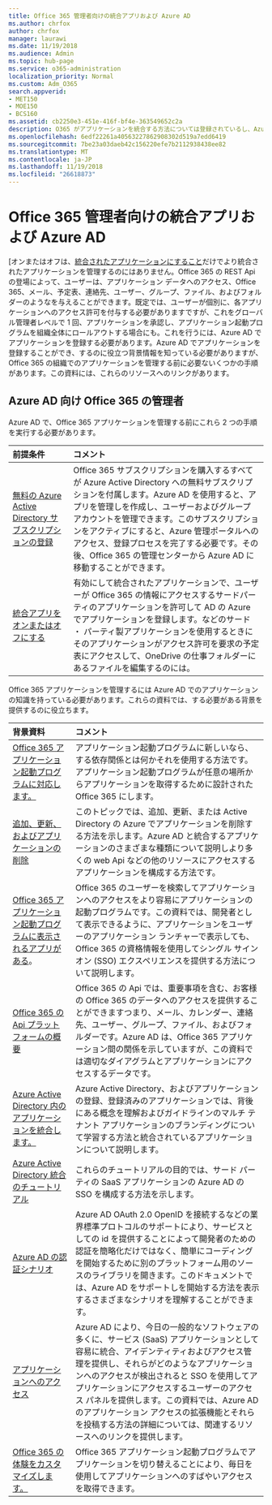 ```yaml
---
title: Office 365 管理者向けの統合アプリおよび Azure AD
ms.author: chrfox
author: chrfox
manager: laurawi
ms.date: 11/19/2018
ms.audience: Admin
ms.topic: hub-page
ms.service: o365-administration
localization_priority: Normal
ms.custom: Adm_O365
search.appverid:
- MET150
- MOE150
- BCS160
ms.assetid: cb2250e3-451e-416f-bf4e-363549652c2a
description: O365 がアプリケーションを統合する方法については登録されているし、Azure AD で管理されています。
ms.openlocfilehash: 6edf22261a40563227862908302d519a7edd6419
ms.sourcegitcommit: 7be23a03daeb42c156220efe7b2112938438ee82
ms.translationtype: MT
ms.contentlocale: ja-JP
ms.lasthandoff: 11/19/2018
ms.locfileid: "26618873"
---
```

# <a name="integrated-apps-and-azure-ad-for-office-365-administrators"></a>Office 365 管理者向けの統合アプリおよび Azure AD

[オンまたはオフは、[統合されたアプリケーションにすること](https://support.office.com/article/7e453a40-66df-44ab-92a1-96786cb7fb34#__toc379982114)だけでより統合されたアプリケーションを管理するのにはありません。Office 365 の REST Api の登場によって、ユーザーは、アプリケーション データへのアクセス、Office 365、メール、予定表、連絡先、ユーザー、グループ、ファイル、およびフォルダーのようなを与えることができます。既定では、ユーザーが個別に、各アプリケーションへのアクセス許可を付与する必要がありますですが、これをグローバル管理者レベルで 1 回、アプリケーションを承認し、アプリケーション起動プログラムを組織全体にロールアウトする場合にも。これを行うには、Azure AD でアプリケーションを登録する必要があります。Azure AD でアプリケーションを登録することができ、するのに役立つ背景情報を知っている必要がありますが、Office 365 の組織でのアプリケーションを管理する前に必要ないくつかの手順があります。この資料には、これらのリソースへのリンクがあります。
  
## <a name="azure-ad-resources-for-office-365-admins"></a>Azure AD 向け Office 365 の管理者

Azure AD で、Office 365 アプリケーションを管理する前にこれら 2 つの手順を実行する必要があります。
  
|**前提条件**|**コメント**|
|:-----|:-----|
|[無料の Azure Active Directory サブスクリプションの登録](https://go.microsoft.com/fwlink/?LinkId=617127) <br/> |Office 365 サブスクリプションを購入するすべてが Azure Active Directory への無料サブスクリプションを付属します。Azure AD を使用すると、アプリを管理しを作成し、ユーザーおよびグループ アカウントを管理できます。このサブスクリプションをアクティブにすると、Azure 管理ポータルへのアクセス、登録プロセスを完了する必要です。その後、Office 365 の管理センターから Azure AD に移動することができます。  <br/> |
|[統合アプリをオンまたはオフにする](https://support.office.com/article/7e453a40-66df-44ab-92a1-96786cb7fb34#__toc379982114) <br/> |有効にして統合されたアプリケーションで、ユーザーが Office 365 の情報にアクセスするサードパーティのアプリケーションを許可して AD の Azure でアプリケーションを登録します。などのサード ・ パーティ製アプリケーションを使用するときにそのアプリケーションがアクセス許可を要求の予定表にアクセスして、OneDrive の仕事フォルダーにあるファイルを編集するのには。  <br/> |
   
Office 365 アプリケーションを管理するには Azure AD でのアプリケーションの知識を持っている必要があります。これらの資料では、する必要がある背景を提供するのに役立ちます。
  
|**背景資料**|**コメント**|
|:-----|:-----|
|[Office 365 アプリケーション起動プログラムに対応します。](https://support.office.com/article/79f12104-6fed-442f-96a0-eb089a3f476a) <br/> |アプリケーション起動プログラムに新しいなら、する依存関係とは何かそれを使用する方法です。アプリケーション起動プログラムが任意の場所からアプリケーションを取得するために設計された Office 365 にします。  <br/> |
|[追加、更新、およびアプリケーションの削除](https://go.microsoft.com/fwlink/?LinkId=617137) <br/> |このトピックでは、追加、更新、または Active Directory の Azure でアプリケーションを削除する方法を示します。Azure AD と統合するアプリケーションのさまざまな種類について説明しより多くの web Api などの他のリソースにアクセスするアプリケーションを構成する方法です。  <br/> |
|[Office 365 アプリケーション起動プログラムに表示されるアプリがある](https://go.microsoft.com/fwlink/?LinkId=617138)。  <br/> |Office 365 のユーザーを検索してアプリケーションへのアクセスをより容易にアプリケーションの起動プログラムです。この資料では、開発者として表示できるように、アプリケーションをユーザーのアプリケーション ランチャーで表示しても、Office 365 の資格情報を使用してシングル サインオン (SSO) エクスペリエンスを提供する方法について説明します。  <br/> |
|[Office 365 の Api プラットフォームの概要](https://go.microsoft.com/fwlink/?LinkId=617140) <br/> |Office 365 の Api では、重要事項を含む、お客様の Office 365 のデータへのアクセスを提供することができますつまり、メール、カレンダー、連絡先、ユーザー、グループ、ファイル、およびフォルダーです。Azure AD は、Office 365 アプリケーション間の関係を示していますが、この資料では適切なダイアグラムとアプリケーションにアクセスするデータです。  <br/> |
|[Azure Active Directory 内のアプリケーションを統合します。](https://docs.microsoft.com/azure/active-directory/develop/quickstart-v1-add-azure-ad-app) <br/> | Azure Active Directory、およびアプリケーションの登録、登録済みのアプリケーションでは、背後にある概念を理解およびガイドラインのマルチ テナント アプリケーションのブランディングについて学習する方法と統合されているアプリケーションについて説明します。  <br/> |
|[Azure Active Directory 統合のチュートリアル](https://docs.microsoft.com/azure/active-directory/saas-apps/tutorial-list) <br/> |これらのチュートリアルの目的では、サード パーティの SaaS アプリケーションの Azure AD の SSO を構成する方法を示します。  <br/> |
|[Azure AD の認証シナリオ](https://go.microsoft.com/fwlink/?LinkId=617145) <br/> |Azure AD OAuth 2.0 OpenID を接続するなどの業界標準プロトコルのサポートにより、サービスとしての id を提供することによって開発者のための認証を簡略化だけではなく、簡単にコーディングを開始するために別のプラットフォーム用のソースのライブラリを開きます。このドキュメントでは、Azure AD をサポートしを開始する方法を表示するさまざまなシナリオを理解することができます。  <br/> |
|[アプリケーションへのアクセス](https://docs.microsoft.com/azure/active-directory/manage-apps/what-is-access-management) <br/> |Azure AD により、今日の一般的なソフトウェアの多くに、サービス (SaaS) アプリケーションとして容易に統合、アイデンティティおよびアクセス管理を提供し、それらがどのようなアプリケーションへのアクセスが検出されると SSO を使用してアプリケーションにアクセスするユーザーのアクセス パネルを提供します。この資料では、Azure AD のアプリケーション アクセスの拡張機能とそれらを投稿する方法の詳細については、関連するリソースへのリンクを提供します。  <br/> |
|[Office 365 の体験をカスタマイズします。](https://support.office.com/article/eb34a21b-52fa-4fbf-a8d5-146132242985) <br/> |Office 365 アプリケーション起動プログラムでアプリケーションを切り替えることにより、毎日を使用してアプリケーションへのすばやいアクセスを取得できます。  <br/> |
   

